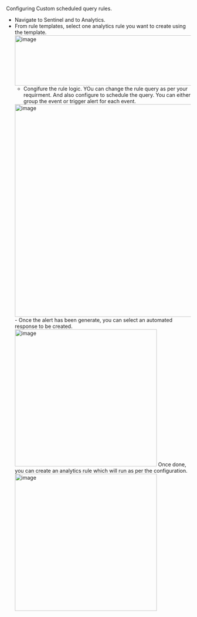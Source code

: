 Configuring Custom scheduled query rules.
- Navigate to Sentinel and to Analytics.
- From rule templates, select one analytics rule you want to create using the template.
  <img width="926" height="137" alt="image" src="https://github.com/user-attachments/assets/aefd5f34-050b-4be1-9e61-5137f7cf4fcc" />
  - Congifure the rule logic. YOu can change the rule query as per your requirment. And also configure to schedule the query. You can either group the event or trigger alert for each event.
  <img width="610" height="580" alt="image" src="https://github.com/user-attachments/assets/bdca860a-c1f8-44a6-8470-bdb350181fd3" />
  - Once the alert has been generate, you can select an automated response to be created.
  <img width="387" height="374" alt="image" src="https://github.com/user-attachments/assets/fd39dbba-6e56-4aaf-8454-82bb429cbe3f" />
  Once done, you can create an analytics rule which will run as per the configuration.
  <img width="387" height="374" alt="image" src="https://github.com/user-attachments/assets/a8715573-229a-4cfa-8cdc-62b3f1c045d3" />
  



